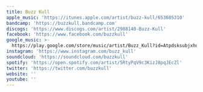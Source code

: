 ```yaml
---
title: Buzz Kull
apple_music: 'https://itunes.apple.com/artist/buzz-kull/653685310'
bandcamp: 'https://buzzkull.bandcamp.com'
discogs: 'https://www.discogs.com/artist/2988140-Buzz-Kull'
facebook: 'https://www.facebook.com/buzzkull'
google_music: >-
  https://play.google.com/store/music/artist/Buzz_Kull?id=Atpdsksubjxhqcatbk5zkff6hlq
instagram: 'https://www.instagram.com/buzz_kull'
soundcloud: 'https://soundcloud.com/buzzkull'
spotify: 'https://open.spotify.com/artist/5RtyPqV9c3KizJ8pqJEcZl'
twitter: 'https://twitter.com/buzzkull'
website: ''
youtube: ''
---
```

